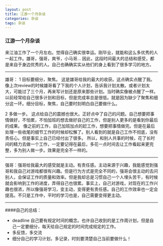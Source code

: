 ```yaml
---
layout: post
title: 江游一个月杂谈
categories: 杂谈
tags: 杂谈
---
```


### 江游一个月杂谈

 来江油工作了一个月左右。觉得自己确实很幸运。刚毕业，就能和这么多优秀的人一起工作。雄哥，强哥，爽爷，小马哥...
 因此，这段时间最大的总结和感受，都是来自于身边优秀的人。自己也确确实实从他们的身上看到了很多学习的地方。


---

雄哥： 1 目标要细分，聚焦。 这是雄哥给我的最大的收获。这点确实点醒了我。像上次review的时候雄哥看了下我的个人计划，告诉我计划太散。或者计划太大，可能过了三个月，再来写计划还是原来那些计划。当时确实像被点醒了一样。以前经常给自己很多计划和目标，但是完成率总是很低。就是因为缺少了聚焦和细分这一环。细分目标，聚焦，自己要时刻明白自己要做什么。

2 多做一步。 这点给自己的震撼也很大。正好点中了自己的问题。自己想要把事情做好，不怕累，不怕加班的想去做好自己的工作，但是别人更多的是看到你最后的成果。 像之前的工作，自己加班加点的赶工作，想要把事情做完。但是在最后处理一些收尾的细节工作的时候却松懈了。别人看到的就是自己工作不彻底，没有责任心。但是事实上自己已经付出了很多。 所以，和别人共事的时候，花了长时间的精力去做一个工作，一定要记得在最后，多花一点时间去让工作看起来更完整，多为别人做一步。效果是完全不一样的。

---

强哥：强哥给我最大的感受就是主动。有责任感。主动来源于兴趣，我能感觉到强哥和我自己对游戏都很有兴趣。但是行为方式是完全不同的，强哥会很主动的去问别人，会保证工作的质量和效率。但是我却总是习惯自己一个人埋头苦干，有时候就会影响到工作的进度，弄得自己也很累。事实上，自己对游戏，对现在的工作兴趣也很浓，所以像强哥学习，变主动，变得更有责任感。自己的工作效率也一定会提高。不只是工作中，平时的学习也是，自己需要变得更主动。

---

####自己的总结：
- deadline 自己要有规定时间的概念。也许自己收到的是工作周计划，但是自己一定要细分，每天给自己规定的时间完成规定的工作。
- 多反馈，多交流
- 细分自己的学习计划，多记录，时刻要清楚自己当前要做什么！
